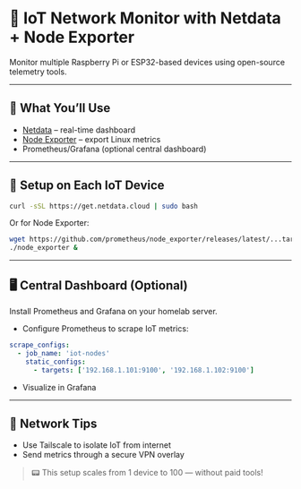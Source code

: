 # 📡 IoT Network Monitor with Netdata + Node Exporter

Monitor multiple Raspberry Pi or ESP32-based devices using open-source telemetry tools.

---

## 🧰 What You’ll Use
- [Netdata](https://www.netdata.cloud/) – real-time dashboard
- [Node Exporter](https://github.com/prometheus/node_exporter) – export Linux metrics
- Prometheus/Grafana (optional central dashboard)

---

## 🚀 Setup on Each IoT Device
```bash
curl -sSL https://get.netdata.cloud | sudo bash
```
Or for Node Exporter:
```bash
wget https://github.com/prometheus/node_exporter/releases/latest/...tar.gz
./node_exporter &
```

---

## 🖥️ Central Dashboard (Optional)
Install Prometheus and Grafana on your homelab server.

- Configure Prometheus to scrape IoT metrics:
```yaml
scrape_configs:
  - job_name: 'iot-nodes'
    static_configs:
      - targets: ['192.168.1.101:9100', '192.168.1.102:9100']
```
- Visualize in Grafana

---

## 🔐 Network Tips
- Use Tailscale to isolate IoT from internet
- Send metrics through a secure VPN overlay

> 📟 This setup scales from 1 device to 100 — without paid tools!
